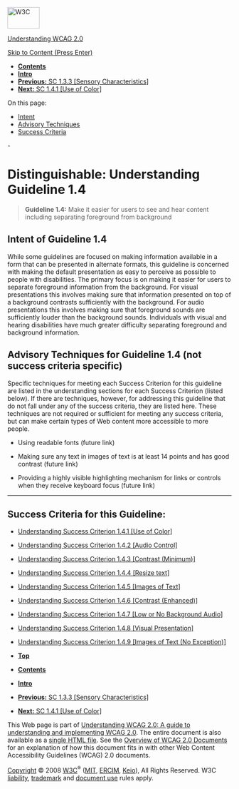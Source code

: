[<img src="http://www.w3.org/Icons/w3c_home" alt="W3C" width="72" height="48" />](http://www.w3.org/)

[Understanding WCAG 2.0](http://www.w3.org/TR/2008/WD-UNDERSTANDING-WCAG20-20081103/)

[Skip to Content (Press Enter)](#maincontent)

<span id="top"></span>

-   **[Contents](http://www.w3.org/TR/2008/WD-UNDERSTANDING-WCAG20-20081103/#contents "Table of Contents")**
-   **[Intro](intro.html "Introduction to Understanding WCAG 2.0")**
-   [**Previous:** SC 1.3.3 \[Sensory Characteristics\]](content-structure-separation-understanding.html "Understanding SC  1.3.3 [Sensory Characteristics]")
-   [**Next:** SC 1.4.1 \[Use of Color\]](visual-audio-contrast-without-color.html "Understanding SC  1.4.1 [Use of Color]")

On this page:

-   [Intent](#visual-audio-contrast)
-   [Advisory Techniques](#visual-audio-contrast)
-   [Success Criteria](#visual-audio-contrast-sc)

<span id="maincontent">-</span>

<span id="visual-audio-contrast"></span> **Distinguishable**<span class="screenreader">:</span> Understanding Guideline 1.4
===========================================================================================================================

> **Guideline 1.4:** Make it easier for users to see and hear content including separating foreground from background

<span id="visual-audio-contrast-intent"></span> Intent of Guideline 1.4
-----------------------------------------------------------------------

While some guidelines are focused on making information available in a form that can be presented in alternate formats, this guideline is concerned with making the default presentation as easy to perceive as possible to people with disabilities. The primary focus is on making it easier for users to separate foreground information from the background. For visual presentations this involves making sure that information presented on top of a background contrasts sufficiently with the background. For audio presentations this involves making sure that foreground sounds are sufficiently louder than the background sounds. Individuals with visual and hearing disabilities have much greater difficulty separating foreground and background information.

<span id="visual-audio-contrast-advisory"></span> Advisory Techniques for Guideline 1.4 (not success criteria specific)
-----------------------------------------------------------------------------------------------------------------------

Specific techniques for meeting each Success Criterion for this guideline are listed in the understanding sections for each Success Criterion (listed below). If there are techniques, however, for addressing this guideline that do not fall under any of the success criteria, they are listed here. These techniques are not required or sufficient for meeting any success criteria, but can make certain types of Web content more accessible to more people.

-   Using readable fonts (future link)

-   Making sure any text in images of text is at least 14 points and has good contrast (future link)

-   Providing a highly visible highlighting mechanism for links or controls when they receive keyboard focus (future link)

------------------------------------------------------------------------

Success Criteria for this Guideline:
------------------------------------

-   [Understanding Success Criterion 1.4.1 \[Use of Color\]](visual-audio-contrast-without-color.html)
-   [Understanding Success Criterion 1.4.2 \[Audio Control\]](visual-audio-contrast-dis-audio.html)
-   [Understanding Success Criterion 1.4.3 \[Contrast (Minimum)\]](visual-audio-contrast-contrast.html)
-   [Understanding Success Criterion 1.4.4 \[Resize text\]](visual-audio-contrast-scale.html)
-   [Understanding Success Criterion 1.4.5 \[Images of Text\]](visual-audio-contrast-text-presentation.html)
-   [Understanding Success Criterion 1.4.6 \[Contrast (Enhanced)\]](visual-audio-contrast7.html)
-   [Understanding Success Criterion 1.4.7 \[Low or No Background Audio\]](visual-audio-contrast-noaudio.html)
-   [Understanding Success Criterion 1.4.8 \[Visual Presentation\]](visual-audio-contrast-visual-presentation.html)
-   [Understanding Success Criterion 1.4.9 \[Images of Text (No Exception)\]](visual-audio-contrast-text-images.html)

-   **[Top](#top)**
-   **[Contents](http://www.w3.org/TR/2008/WD-UNDERSTANDING-WCAG20-20081103/#contents "Table of Contents")**
-   **[Intro](intro.html "Introduction to Understanding WCAG 2.0")**
-   [**Previous:** SC 1.3.3 \[Sensory Characteristics\]](content-structure-separation-understanding.html "Understanding SC  1.3.3 [Sensory Characteristics]")
-   [**Next:** SC 1.4.1 \[Use of Color\]](visual-audio-contrast-without-color.html "Understanding SC  1.4.1 [Use of Color]")

This Web page is part of [Understanding WCAG 2.0: A guide to understanding and implementing WCAG 2.0](http://www.w3.org/TR/2008/WD-UNDERSTANDING-WCAG20-20081103/). The entire document is also available as a [single HTML file](complete.html). See the [Overview of WCAG 2.0 Documents](http://www.w3.org/WAI/intro/wcag20) for an explanation of how this document fits in with other Web Content Accessibility Guidelines (WCAG) 2.0 documents.

[Copyright](http://www.w3.org/Consortium/Legal/ipr-notice#Copyright) © 2008 [W3C](http://www.w3.org/)<sup>®</sup> ([MIT](http://www.csail.mit.edu/), [ERCIM](http://www.ercim.org/), [Keio](http://www.keio.ac.jp/)), All Rights Reserved. W3C [liability](http://www.w3.org/Consortium/Legal/ipr-notice#Legal_Disclaimer), [trademark](http://www.w3.org/Consortium/Legal/ipr-notice#W3C_Trademarks) and [document use](http://www.w3.org/Consortium/Legal/copyright-documents) rules apply.
